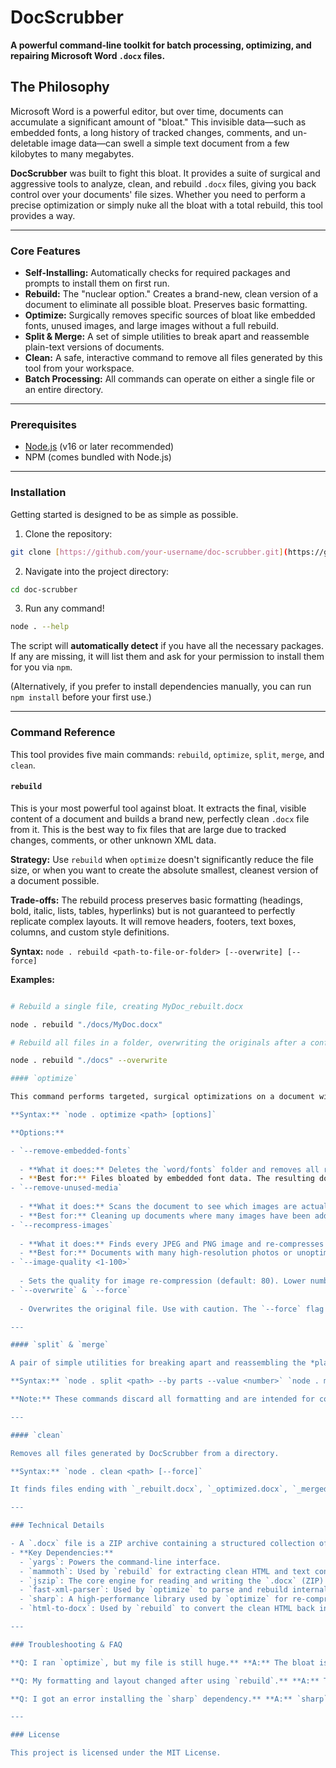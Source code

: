 # DocScrubber

**A powerful command-line toolkit for batch processing, optimizing, and repairing Microsoft Word `.docx` files.**

## The Philosophy

Microsoft Word is a powerful editor, but over time, documents can accumulate a significant amount of "bloat." This invisible data—such as embedded fonts, a long history of tracked changes, comments, and un-deletable image data—can swell a simple text document from a few kilobytes to many megabytes.

**DocScrubber** was built to fight this bloat. It provides a suite of surgical and aggressive tools to analyze, clean, and rebuild `.docx` files, giving you back control over your documents' file sizes. Whether you need to perform a precise optimization or simply nuke all the bloat with a total rebuild, this tool provides a way.

---

### Core Features

- **Self-Installing:** Automatically checks for required packages and prompts to install them on first run.
- **Rebuild:** The "nuclear option." Creates a brand-new, clean version of a document to eliminate all possible bloat. Preserves basic formatting.
- **Optimize:** Surgically removes specific sources of bloat like embedded fonts, unused images, and large images without a full rebuild.
- **Split & Merge:** A set of simple utilities to break apart and reassemble plain-text versions of documents.
- **Clean:** A safe, interactive command to remove all files generated by this tool from your workspace.
- **Batch Processing:** All commands can operate on either a single file or an entire directory.

---

### Prerequisites

- [Node.js](https://nodejs.org/) (v16 or later recommended)
- NPM (comes bundled with Node.js)

---

### Installation

Getting started is designed to be as simple as possible.

1. Clone the repository:
  
  ```bash
  git clone [https://github.com/your-username/doc-scrubber.git](https://github.com/your-username/doc-scrubber.git)
  ```
  
2. Navigate into the project directory:
  
  ```bash
  cd doc-scrubber
  ```
  
3. Run any command!
  
  ```bash
  node . --help
  ```
  
  The script will **automatically detect** if you have all the necessary packages. If any are missing, it will list them and ask for your permission to install them for you via `npm`.
  
  (Alternatively, if you prefer to install dependencies manually, you can run `npm install` before your first use.)
  

---

### Command Reference

This tool provides five main commands: `rebuild`, `optimize`, `split`, `merge`, and `clean`.

#### `rebuild`

This is your most powerful tool against bloat. It extracts the final, visible content of a document and builds a brand new, perfectly clean `.docx` file from it. This is the best way to fix files that are large due to tracked changes, comments, or other unknown XML data.

**Strategy:** Use `rebuild` when `optimize` doesn't significantly reduce the file size, or when you want to create the absolute smallest, cleanest version of a document possible.

**Trade-offs:** The rebuild process preserves basic formatting (headings, bold, italic, lists, tables, hyperlinks) but is not guaranteed to perfectly replicate complex layouts. It will remove headers, footers, text boxes, columns, and custom style definitions.

**Syntax:**
`node . rebuild <path-to-file-or-folder> [--overwrite] [--force]`

**Examples:**

```bash

# Rebuild a single file, creating MyDoc_rebuilt.docx

node . rebuild "./docs/MyDoc.docx"

# Rebuild all files in a folder, overwriting the originals after a confirmation prompt

node . rebuild "./docs" --overwrite

#### `optimize`

This command performs targeted, surgical optimizations on a document without changing its content or layout. It's less aggressive than `rebuild` but safer for preserving complex formatting.

**Syntax:** `node . optimize <path> [options]`

**Options:**

- `--remove-embedded-fonts`
  
  - **What it does:** Deletes the `word/fonts` folder and removes all references from the document's relationship and settings files.
  - **Best for:** Files bloated by embedded font data. The resulting document will rely on the required fonts being installed on the viewer's system.
- `--remove-unused-media`
  
  - **What it does:** Scans the document to see which images are actually displayed and deletes any "orphaned" image data that is no longer referenced.
  - **Best for:** Cleaning up documents where many images have been added and deleted over time.
- `--recompress-images`
  
  - **What it does:** Finds every JPEG and PNG image and re-compresses it. This is a "lossy" process that can significantly reduce file size at the cost of some image quality.
  - **Best for:** Documents with many high-resolution photos or unoptimized screenshots.
- `--image-quality <1-100>`
  
  - Sets the quality for image re-compression (default: 80). Lower numbers mean smaller size and lower quality.
- `--overwrite` & `--force`
  
  - Overwrites the original file. Use with caution. The `--force` flag (alias `-y`) skips the confirmation prompt.

---

#### `split` & `merge`

A pair of simple utilities for breaking apart and reassembling the *plain text* content of documents.

**Syntax:** `node . split <path> --by parts --value <number>` `node . merge <path> [--delete] [--use-original-name]`

**Note:** These commands discard all formatting and are intended for content manipulation, not layout preservation.

---

#### `clean`

Removes all files generated by DocScrubber from a directory.

**Syntax:** `node . clean <path> [--force]`

It finds files ending with `_rebuilt.docx`, `_optimized.docx`, `_merged.docx`, and split files like `_01.docx`. It will always ask for confirmation unless the `--force` flag is used.

---

### Technical Details

- A `.docx` file is a ZIP archive containing a structured collection of XML files and media folders. This tool works by unzipping the document in memory, performing targeted manipulations on these internal files, and then re-zipping the result.
- **Key Dependencies:**
  - `yargs`: Powers the command-line interface.
  - `mammoth`: Used by `rebuild` for extracting clean HTML and text content.
  - `jszip`: The core engine for reading and writing the `.docx` (ZIP) archive.
  - `fast-xml-parser`: Used by `optimize` to parse and rebuild internal XML files like `styles.xml`.
  - `sharp`: A high-performance library used by `optimize` for re-compressing images.
  - `html-to-docx`: Used by `rebuild` to convert the clean HTML back into a `.docx` file.

---

### Troubleshooting & FAQ

**Q: I ran `optimize`, but my file is still huge.** **A:** The bloat is almost certainly from tracked changes or comments embedded in the main content of the document. The `optimize` command cannot safely touch this. **Use the `rebuild` command instead.** This is its primary purpose.

**Q: My formatting and layout changed after using `rebuild`.** **A:** This is expected behavior. `rebuild` prioritizes creating a clean, small file by building it from scratch. It preserves basic semantic formatting (headings, lists, bold, etc.) but discards complex, page-level layouts (headers, footers, columns, etc.).

**Q: I got an error installing the `sharp` dependency.** **A:** `sharp` compiles native code during installation and may require system build tools (like `make`, `g++`, Python on Linux/macOS, or Visual Studio Build Tools on Windows). Please refer to the official [sharp installation documentation](https://sharp.pixelplumbing.com/install) for platform-specific requirements.

---

### License

This project is licensed under the MIT License.
